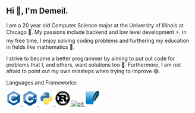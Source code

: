 ## Hi 👋, I'm Demeil.

I am a 20 year old Computer Science major at the University of Illinois at Chicago 🌱. My passions include backend and low level development ⚡. In my free time, I enjoy solving coding problems and furthering my education in fields like mathematics 🔭.

I strive to become a better programmer by aiming to put out code for problems that I, and others, want solutions too 🤔. Furthermore, I am not afraid to point out my own missteps when trying to improve 😄.

Languages and Frameworks:
<p align="left"> 
  <a href="https://www.cprogramming.com/" target="_blank" rel="noreferrer"> 
    <img src="https://raw.githubusercontent.com/devicons/devicon/master/icons/c/c-original.svg" alt="c" width="40" height="40"/> 
  </a> 
  <a href="https://www.w3schools.com/cpp/" target="_blank" rel="noreferrer"> 
    <img src="https://raw.githubusercontent.com/devicons/devicon/master/icons/cplusplus/cplusplus-original.svg" alt="cplusplus" width="40" height="40"/> 
  </a> 
  <a href="https://www.python.org" target="_blank" rel="noreferrer"> 
    <img src="https://raw.githubusercontent.com/devicons/devicon/master/icons/python/python-original.svg" alt="python" width="40" height="40"/> 
  </a>
  <a href="https://www.rust-lang.org/" target="_blank" rel="noreferrer"> 
    <img src="https://raw.githubusercontent.com/devicons/devicon/master/icons/rust/rust-original.svg" alt="rust" width="40" height="40"/> 
  </a>
  <a href="https://git-scm.com/" target="_blank" rel="noreferrer"> 
    <img src="https://www.vectorlogo.zone/logos/git-scm/git-scm-icon.svg" alt="git" width="40" height="40"/> 
  </a>  
  <a href="https://www.sqlite.org/" target="_blank" rel="noreferrer"> 
    <img src="https://github.com/devicons/devicon/blob/master/icons/sqlite/sqlite-original.svg" alt="sqlite" width="40" height="40"/> 
  </a> 
</p>

<!--
**demeil1/demeil1** is a ✨ _special_ ✨ repository because its `README.md` (this file) appears on your GitHub profile.

Here are some ideas to get you started:

- 🔭 I’m currently working on ...
- 🌱 I’m currently learning ...
- 👯 I’m looking to collaborate on ...
- 🤔 I’m looking for help with ...
- 💬 Ask me about ...
- 📫 How to reach me: ...
- 😄 Pronouns: ...
- ⚡ Fun fact: ...
-->
